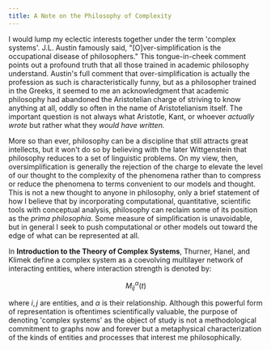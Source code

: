 ```yaml
---
title: A Note on the Philosophy of Complexity
---
```

I would lump my eclectic interests together under the term 'complex systems'. J.L. Austin famously said, "[O]ver-simplification is the occupational disease of philosophers." This tongue-in-cheek comment points out a profound truth that all those trained in academic philosophy understand. Austin's full comment that over-simplification is actually the profession as such is characteristically funny, but as a philosopher trained in the Greeks, it seemed to me an acknowledgment that academic philosophy had abandoned the Aristotelian charge of striving to know anything at all, oddly so often in the name of Aristotelianism itself. The important question is not always what Aristotle, Kant, or whoever *actually wrote* but rather what they *would have written.* 

More so than ever, philosophy can be a discipline that still attracts great intellects, but it won't do so by believing with the later Wittgenstein that philosophy reduces to a set of linguistic problems. On my view, then, oversimplification is generally the rejection of the charge to elevate the level of our thought to the complexity of the phenomena rather than to compress or reduce the phenomena to terms convenient to our models and thought. This is not a new thought to anyone in philosophy, only a brief statement of how I believe that by incorporating computational, quantitative, scientific tools with conceptual analysis, philosophy can reclaim some of its position as the *prima philosophia*. Some measure of simplification is unavoidable, but in general I seek to push computational or other models out toward the edge of what can be represented at all.

In **Introduction to the Theory of Complex Systems**, Thurner, Hanel, and Klimek define a complex system as a coevolving multilayer network of interacting entities, where interaction strength is denoted by:

$$
M_{ij}^\alpha(t)
$$

where $i,j$ are entities, and $\alpha$ is their relationship. Although this powerful form of representation is oftentimes scientifically valuable, the purpose of denoting 'complex systems' as the object of study is not a methodological commitment to graphs now and forever but a metaphysical characterization of the kinds of entities and processes that interest me philosophically.